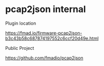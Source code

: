 # pcap2json internal

Plugin location

https://fmad.io/firmware-pcap2json-b3c43b58c687874197552c6ccf20d49e.html

Public Project

https://github.com/fmadio/pcap2json
